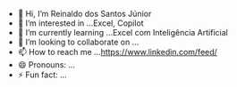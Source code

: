 - 👋 Hi, I’m Reinaldo dos Santos Júnior
- 👀 I’m interested in ...Excel, Copilot
- 🌱 I’m currently learning ...Excel com Inteligência Artificial
- 💞️ I’m looking to collaborate on ...
- 📫 How to reach me ...https://www.linkedin.com/feed/
- 😄 Pronouns: ...
- ⚡ Fun fact: ...

<!---
reinaldo-2025/reinaldo-2025 is a ✨ special ✨ repository because its `README.md` (this file) appears on your GitHub profile.
You can click the Preview link to take a look at your changes.
--->
